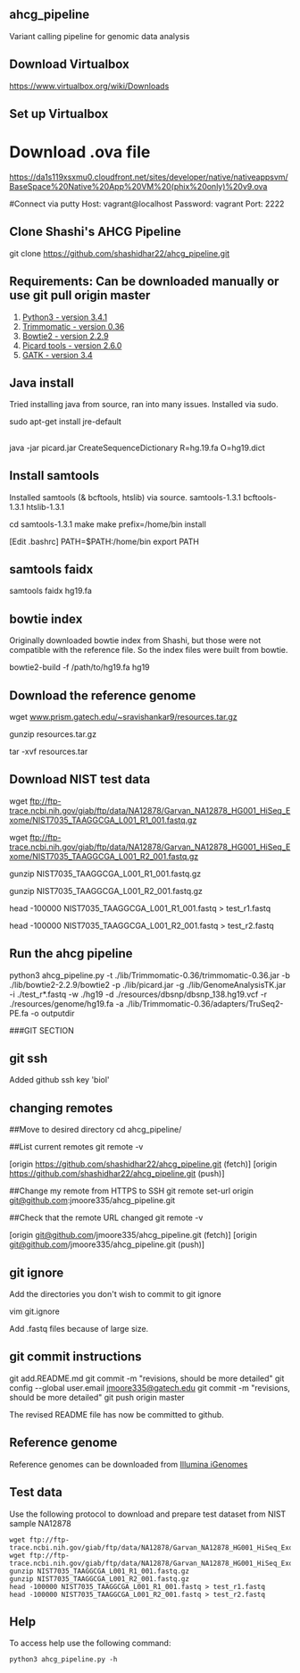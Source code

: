 ## ahcg_pipeline
Variant calling pipeline for genomic data analysis


## Download Virtualbox
https://www.virtualbox.org/wiki/Downloads

## Set up Virtualbox
# Download .ova file
https://da1s119xsxmu0.cloudfront.net/sites/developer/native/nativeappsvm/BaseSpace%20Native%20App%20VM%20(phix%20only)%20v9.ova

#Connect via putty
Host: vagrant@localhost
Password: vagrant
Port: 2222

## Clone Shashi's AHCG Pipeline
git clone https://github.com/shashidhar22/ahcg_pipeline.git

## Requirements: Can be downloaded manually or use git pull origin master

1. [Python3 - version 3.4.1](https://www.python.org/download/releases/3.4.1/)
2. [Trimmomatic - version 0.36](http://www.usadellab.org/cms/uploads/supplementary/Trimmomatic/Trimmomatic-0.36.zip)
3. [Bowtie2 - version 2.2.9](https://sourceforge.net/projects/bowtie-bio/files/bowtie2/2.2.9/)
4. [Picard tools - version 2.6.0](https://github.com/broadinstitute/picard/releases/download/2.6.0/picard.jar)
5. [GATK - version 3.4](https://software.broadinstitute.org/gatk/download/)

## Java install
Tried installing java from source, ran into many issues. Installed via sudo.

sudo apt-get install jre-default

##
java -jar picard.jar CreateSequenceDictionary R=hg.19.fa O=hg19.dict

## Install samtools
Installed samtools (& bcftools, htslib) via source. 
samtools-1.3.1 bcftools-1.3.1 htslib-1.3.1

cd samtools-1.3.1
make
make prefix=/home/bin install


[Edit .bashrc]
PATH=$PATH:/home/bin
export PATH

## samtools faidx
samtools faidx hg19.fa


## bowtie index
Originally downloaded bowtie index from Shashi, but those were not compatible with the reference file. So the index files were built from bowtie.

bowtie2-build -f /path/to/hg19.fa hg19

## Download the reference genome
wget www.prism.gatech.edu/~sravishankar9/resources.tar.gz

gunzip resources.tar.gz

tar -xvf resources.tar

## Download NIST test data

wget ftp://ftp-trace.ncbi.nih.gov/giab/ftp/data/NA12878/Garvan_NA12878_HG001_HiSeq_Exome/NIST7035_TAAGGCGA_L001_R1_001.fastq.gz

wget ftp://ftp-trace.ncbi.nih.gov/giab/ftp/data/NA12878/Garvan_NA12878_HG001_HiSeq_Exome/NIST7035_TAAGGCGA_L001_R2_001.fastq.gz

gunzip NIST7035_TAAGGCGA_L001_R1_001.fastq.gz

gunzip NIST7035_TAAGGCGA_L001_R2_001.fastq.gz

head -100000 NIST7035_TAAGGCGA_L001_R1_001.fastq > test_r1.fastq

head -100000 NIST7035_TAAGGCGA_L001_R2_001.fastq > test_r2.fastq

## Run the ahcg pipeline

python3 ahcg_pipeline.py -t ./lib/Trimmomatic-0.36/trimmomatic-0.36.jar -b ./lib/bowtie2-2.2.9/bowtie2 -p ./lib/picard.jar -g ./lib/GenomeAnalysisTK.jar -i ./test_r*.fastq -w ./hg19 -d ./resources/dbsnp/dbsnp_138.hg19.vcf -r ./resources/genome/hg19.fa -a ./lib/Trimmomatic-0.36/adapters/TruSeq2-PE.fa -o outputdir


###GIT SECTION

## git ssh
Added github ssh key 'biol'

## changing remotes
##Move to desired directory
cd ahcg_pipeline/

##List current remotes 
git remote -v

[origin  https://github.com/shashidhar22/ahcg_pipeline.git (fetch)]
[origin  https://github.com/shashidhar22/ahcg_pipeline.git (push)]

##Change my remote from HTTPS to SSH
git remote set-url origin git@github.com:jmoore335/ahcg_pipeline.git

##Check that the remote URL changed
git remote -v

[origin  git@github.com/jmoore335/ahcg_pipeline.git (fetch)]
[origin  git@github.com/jmoore335/ahcg_pipeline.git (push)]

## git ignore
Add the directories you don't wish to commit to git ignore

vim git.ignore

Add .fastq files because of large size.

## git commit instructions
git add.README.md
git commit -m "revisions, should be more detailed"
git config --global user.email jmoore335@gatech.edu
git commit -m "revisions, should be more detailed"
git push origin master

The revised README file has now be committed to github.

## Reference genome

Reference genomes can be downloaded from [Illumina iGenomes](http://support.illumina.com/sequencing/sequencing_software/igenome.html)

## Test data

Use the following protocol to download and prepare test dataset from NIST sample NA12878

```{sh}
wget ftp://ftp-trace.ncbi.nih.gov/giab/ftp/data/NA12878/Garvan_NA12878_HG001_HiSeq_Exome/NIST7035_TAAGGCGA_L001_R1_001.fastq.gz
wget ftp://ftp-trace.ncbi.nih.gov/giab/ftp/data/NA12878/Garvan_NA12878_HG001_HiSeq_Exome/NIST7035_TAAGGCGA_L001_R2_001.fastq.gz
gunzip NIST7035_TAAGGCGA_L001_R1_001.fastq.gz
gunzip NIST7035_TAAGGCGA_L001_R2_001.fastq.gz
head -100000 NIST7035_TAAGGCGA_L001_R1_001.fastq > test_r1.fastq
head -100000 NIST7035_TAAGGCGA_L001_R2_001.fastq > test_r2.fastq
```

## Help

To access help use the following command:

```{sh}
python3 ahcg_pipeline.py -h
```
